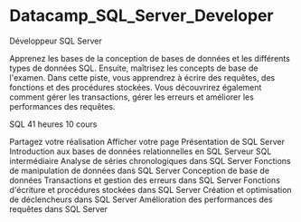 # Datacamp_SQL_Server_Developer

Développeur SQL Server


Apprenez les bases de la conception de bases de données et les différents types de données SQL. Ensuite, maîtrisez les concepts de base de l'examen. Dans cette piste, vous apprendrez à écrire des requêtes, des fonctions et des procédures stockées. Vous découvrirez également comment gérer les transactions, gérer les erreurs et améliorer les performances des requêtes.

SQL
41 heures
10 cours

Partagez votre réalisation
Afficher votre page
Présentation de SQL Server
Introduction aux bases de données relationnelles en SQL
Serveur SQL intermédiaire
Analyse de séries chronologiques dans SQL Server
Fonctions de manipulation de données dans SQL Server
Conception de base de données
Transactions et gestion des erreurs dans SQL Server
Fonctions d'écriture et procédures stockées dans SQL Server
Création et optimisation de déclencheurs dans SQL Server
Amélioration des performances des requêtes dans SQL Server
